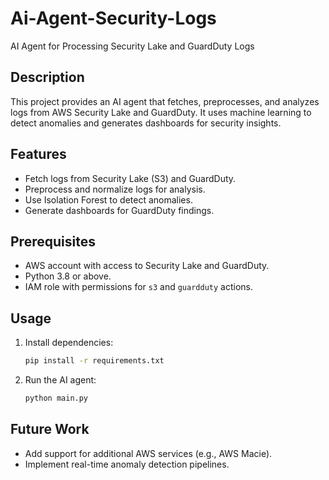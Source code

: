 # Ai-Agent-Security-Logs
AI Agent for Processing Security Lake and GuardDuty Logs
## Description
This project provides an AI agent that fetches, preprocesses, and analyzes logs from AWS Security Lake and GuardDuty. It uses machine learning to detect anomalies and generates dashboards for security insights.

## Features
- Fetch logs from Security Lake (S3) and GuardDuty.
- Preprocess and normalize logs for analysis.
- Use Isolation Forest to detect anomalies.
- Generate dashboards for GuardDuty findings.

## Prerequisites
- AWS account with access to Security Lake and GuardDuty.
- Python 3.8 or above.
- IAM role with permissions for `s3` and `guardduty` actions.

## Usage
1. Install dependencies:
    ```bash
    pip install -r requirements.txt
    ```

2. Run the AI agent:
    ```bash
    python main.py
    ```

## Future Work
- Add support for additional AWS services (e.g., AWS Macie).
- Implement real-time anomaly detection pipelines.
```
